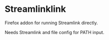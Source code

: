 # Streamlinklink
Firefox addon for running Streamlink directly.

Needs Streamlink and file config for PATH input.
